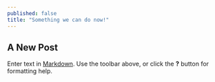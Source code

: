 ```yaml
---
published: false
title: "Something we can do now!"
---
```


## A New Post

Enter text in [Markdown](http://daringfireball.net/projects/markdown/). Use the toolbar above, or click the **?** button for formatting help.
